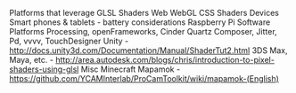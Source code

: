 Platforms that leverage GLSL Shaders
  Web
    WebGL
    CSS Shaders
  Devices
    Smart phones & tablets - battery considerations
    Raspberry Pi
  Software Platforms
    Processing, openFrameworks, Cinder
    Quartz Composer, Jitter, Pd, vvvv, TouchDesigner
    Unity - http://docs.unity3d.com/Documentation/Manual/ShaderTut2.html
    3DS Max, Maya, etc. - http://area.autodesk.com/blogs/chris/introduction-to-pixel-shaders-using-glsl
  Misc
    Minecraft
    Mapamok - https://github.com/YCAMInterlab/ProCamToolkit/wiki/mapamok-(English)